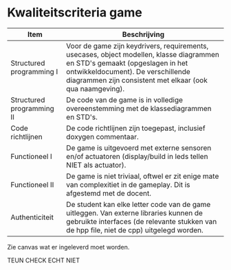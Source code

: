 # Kwaliteitscriteria game


|Item | Beschrijving|
|---|---|
|Structured programming I | Voor de game zijn keydrivers, requirements, usecases, object modellen, klasse diagrammen en STD's gemaakt (opgeslagen in het ontwikkeldocument). De verschillende diagrammen zijn consistent met elkaar (ook qua naamgeving). |
|Structured programming II | De code van de game is in volledige overeenstemming met de klassediagrammen en STD's.| 
| Code richtlijnen| De code richtlijnen zijn toegepast, inclusief doxygen commentaar.|
| Functioneel I | De game is uitgevoerd met externe sensoren en/of actuatoren (display/build in leds tellen NIET als actuator).|
| Functioneel II | De game is niet triviaal, oftwel er zit enige mate van complexitiet in de gameplay. Dit is afgestemd met de docent.|
| Authenticiteit| De student kan elke letter code van de game uitleggen. Van externe libraries kunnen de gebruikte interfaces (de relevante stukken van de hpp file, niet de cpp) uitgelegd worden.| 

Zie canvas wat er ingeleverd moet worden. 

TEUN CHECK ECHT NIET
